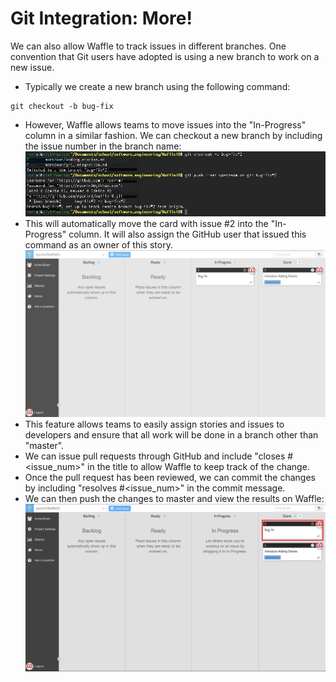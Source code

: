 # Git Integration: More!

We can also allow Waffle to track issues in different branches. One convention that Git users have adopted is using a new branch to work on a new issue. 

- Typically we create a new branch using the following command:
```
git checkout -b bug-fix
```
- However, Waffle allows teams to move issues into the "In-Progress" column in a similar fashion. We can checkout a new branch by including the issue number in the branch name:
![New Branch](/images/git_new_branch_2.png?raw=true "New Branch")
- This will automatically move the card with issue #2 into the "In-Progress" column. It will also assign the GitHub user that issued this command as an owner of this story.
![Moved to In-Progress](/images/w_new_branch_2.png?raw=true "Moved to In-Progress")
- This feature allows teams to easily assign stories and issues to developers and ensure that all work will be done in a branch other than "master".
- We can issue pull requests through GitHub and include "closes #<issue_num>" in the title to allow Waffle to keep track of the change.
- Once the pull request has been reviewed, we can commit the changes by including "resolves #<issue_num>" in the commit message.
- We can then push the changes to master and view the results on Waffle:
![Moved to Done 2](/images/w_moved_to_done_2.png?raw=true "Moved to Done 2")